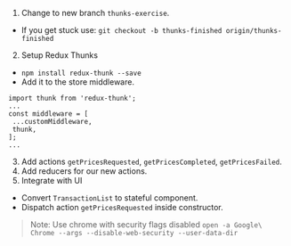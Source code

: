 1. Change to new branch `thunks-exercise`.
 - If you get stuck use: `git checkout -b thunks-finished origin/thunks-finished`
2. Setup Redux Thunks

 - `npm install redux-thunk --save`
 - Add it to the store middleware.

 ```
 import thunk from 'redux-thunk';
...
 const middleware = [
  ...customMiddleware,
  thunk,
];
...
 ```

3. Add actions `getPricesRequested`, `getPricesCompleted`, `getPricesFailed`.
4. Add reducers for our new actions.
5. Integrate with UI
 - Convert `TransactionList` to stateful component.
 - Dispatch action `getPricesRequested` inside constructor.

> Note:
> Use chrome with security flags disabled
> `open -a Google\ Chrome --args --disable-web-security --user-data-dir`